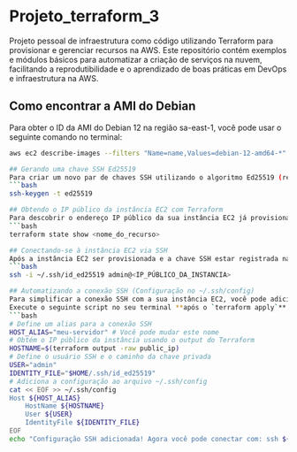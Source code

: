 # Projeto_terraform_3
Projeto pessoal de infraestrutura como código utilizando Terraform para provisionar e gerenciar recursos na AWS.
Este repositório contém exemplos e módulos básicos para automatizar a criação de serviços na nuvem, facilitando a reprodutibilidade e o aprendizado de boas práticas em DevOps e infraestrutura na AWS.

## Como encontrar a AMI do Debian
Para obter o ID da AMI do Debian 12 na região sa-east-1, você pode usar o seguinte comando no terminal:
```bash
aws ec2 describe-images --filters "Name=name,Values=debian-12-amd64-*" --region sa-east-1

## Gerando uma chave SSH Ed25519
Para criar um novo par de chaves SSH utilizando o algoritmo Ed25519 (recomendado por ser mais seguro e eficiente que RSA), execute o seguinte comando no terminal:
```bash
ssh-keygen -t ed25519

## Obtendo o IP público da instância EC2 com Terraform
Para descobrir o endereço IP público da sua instância EC2 já provisionada, utilize o comando abaixo no terminal:
```bash
terraform state show <nome_do_recurso>

## Conectando-se à instância EC2 via SSH
Após a instância EC2 ser provisionada e a chave SSH estar registrada na AWS, você pode se conectar a ela utilizando o seguinte comando no seu terminal:
```bash
ssh -i ~/.ssh/id_ed25519 admin@<IP_PÚBLICO_DA_INSTANCIA>

## Automatizando a conexão SSH (Configuração no ~/.ssh/config)
Para simplificar a conexão SSH com a sua instância EC2, você pode adicionar uma entrada no seu arquivo de configuração SSH (`~/.ssh/config`). Isso permite que você se conecte usando um alias curto, sem precisar digitar o IP completo e o caminho da chave a cada vez.
Execute o seguinte script no seu terminal **após o `terraform apply`**:
```bash
# Define um alias para a conexão SSH
HOST_ALIAS="meu-servidor" # Você pode mudar este nome
# Obtém o IP público da instância usando o output do Terraform
HOSTNAME=$(terraform output -raw public_ip)
# Define o usuário SSH e o caminho da chave privada
USER="admin"
IDENTITY_FILE="$HOME/.ssh/id_ed25519"
# Adiciona a configuração ao arquivo ~/.ssh/config
cat << EOF >> ~/.ssh/config
Host ${HOST_ALIAS}
    HostName ${HOSTNAME}
    User ${USER}
    IdentityFile ${IDENTITY_FILE}
EOF
echo "Configuração SSH adicionada! Agora você pode conectar com: ssh ${HOST_ALIAS}"